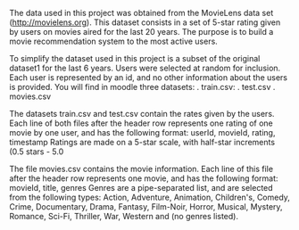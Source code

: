 The data used in this project was obtained from the MovieLens data set
(http://movielens.org). This dataset consists in a set of 5-star rating given by users on
movies aired for the last 20 years. The purpose is to build a movie recommendation
system to the most active users.

To simplify the dataset used in this project is a subset of the original dataset1 for the last
6 years. Users were selected at random for inclusion. Each user is represented by an id,
and no other information about the users is provided.
You will find in moodle three datasets:
. train.csv:
. test.csv
. movies.csv

The datasets train.csv and test.csv contain the rates given by the users. Each line
of both files after the header row represents one rating of one movie by one user,
and has the following format:
 userId, movieId, rating, timestamp
Ratings are made on a 5-star scale, with half-star increments (0.5 stars - 5.0

The file movies.csv contains the movie information. Each line of this file after the
header row represents one movie, and has the following format:
 movieId, title, genres
Genres are a pipe-separated list, and are selected from the following types:
Action, Adventure, Animation, Children's, Comedy, Crime, Documentary,
Drama, Fantasy, Film-Noir, Horror, Musical, Mystery, Romance, Sci-Fi, Thriller,
War, Western and (no genres listed).
